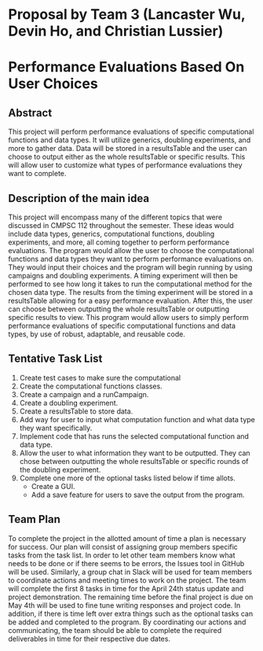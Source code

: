 # Proposal by Team 3 (Lancaster Wu, Devin Ho, and Christian Lussier)
# Performance Evaluations Based On User Choices

## Abstract

This project will perform performance evaluations of specific computational
functions and data types. It will utilize generics, doubling experiments, and more
to gather data. Data will be stored in a resultsTable and the user can choose to
output either as the whole resultsTable or specific results. This will allow user
to customize what types of performance evaluations they want to complete.

## Description of the main idea

This project will encompass many of the different topics that were discussed in
CMPSC 112 throughout the semester. These ideas would include data types, generics,
computational functions, doubling experiments, and more, all coming together to
perform performance evaluations. The program would allow the user to choose the
computational functions and data types they want to perform performance evaluations
on. They would input their choices and the program will begin running by using
campaigns and doubling experiments. A timing experiment will then be performed to
see how long it takes to run the computational method for the chosen data type.
The results from the timing experiment will be stored in a resultsTable allowing
for a easy performance evaluation. After this, the user can choose between
outputting the whole resultsTable or outputting specific results to view. This
program would allow users to simply perform performance evaluations of specific
computational functions and data types, by use of robust, adaptable, and reusable
code.

## Tentative Task List

1. Create test cases to make sure the computational
2. Create the computational functions classes.
3. Create a campaign and a runCampaign.
4. Create a doubling experiment.
5. Create a resultsTable to store data.
6. Add way for user to input what computation function and what data type they
want specifically.
7. Implement code that has runs the selected computational function and data
type.
8. Allow the user to what information they want to be outputted. They can chose
between outputting the whole resultsTable or specific rounds of the doubling
experiment.
9. Complete one more of the optional tasks listed below if time allots.
   * Create a GUI.
   * Add a save feature for users to save the output from the program.

## Team Plan

To complete the project in the allotted amount of time a plan is necessary for
success. Our plan will consist of assigning group members specific tasks from
the task list. In order to let other team members know what needs to be done or
if there seems to be errors, the Issues tool in GitHub will be used. Similarly,
a group chat in Slack will be used for team members to coordinate actions and
meeting times to work on the project. The team will complete the first 8 tasks
in time for the April 24th status update and project demonstration. The remaining
time before the final project is due on May 4th will be used to fine tune writing
responses and project code. In addition, if there is time left over extra things
such as the optional tasks can be added and completed to the program. By
coordinating our actions and communicating, the team should be able to complete
the required deliverables in time for their respective due dates.
